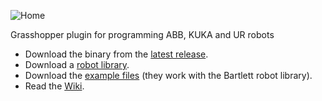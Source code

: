 
![Home](https://github.com/visose/Robots/blob/master/Documentation/Images/title.png)

Grasshopper plugin for programming ABB, KUKA and UR robots

* Download the binary from the [latest release](https://github.com/visose/Robots/releases).
* Download a [robot library](https://github.com/visose/Robots/wiki/Robot-libraries).
* Download the [example files](https://github.com/visose/Robots/tree/master/Documentation/Examples) (they work with the Bartlett robot library).
* Read the [Wiki](https://github.com/visose/Robots/wiki).


